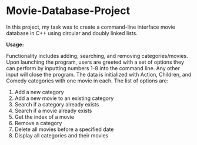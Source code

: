 # Movie-Database-Project
In this project, my task was to create a command-line interface movie database in C++ using circular and doubly linked lists. 

**Usage:** 

Functionality includes adding, searching, and removing categories/movies. Upon launching the program, users are greeted with a set of options they can perform by inputting numbers 1-8 into the command line. Any other input will close the program. 
The data is initialized with Action, Children, and Comedy categories with one movie in each. The list of options are:

1) Add a new category
2) Add a new movie to an existing category
3) Search if a category already exists
4) Search if a movie already exists
5) Get the index of a movie
6) Remove a category
7) Delete all movies before a specified date
8) Display all categories and their movies
